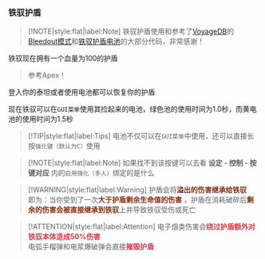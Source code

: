 ### 铁驭护盾

> [!NOTE|style:flat|label:Note]
> 铁驭护盾使用和参考了[VoyageDB](https://github.com/DBmaoha)的[Bleedout模式](https://github.com/DBmaoha/Super.Mixed.Game/blob/main/mod/scripts/vscripts/modifiers/modifier_bleedout.gnut)和[铁驭护盾电池](https://github.com/DBmaoha/Super.Mixed.Game/blob/main/mod/scripts/vscripts/pilotutil/pilot_shield_battery.gnut)的大部分代码，非常感谢！

铁驭现在拥有一个血量为100的护盾

> 参考Apex！

登入你的泰坦或者使用电池都可以恢复你的护盾

现在铁驭可以在`GUI菜单`使用其捡起来的电池，绿色池的使用时间为1.0秒，而黄电池的使用时间为1.5秒

> [!TIP|style:flat|label:Tips]
> 电池不仅可以在`GUI菜单`中使用，还可以直接长按`强化键（默认为C）`使用

> [!NOTE|style:flat|label:Note]
> 如果找不到该按键可以去看 **设定 - 控制 - 按键对应** 内的`启用强化（多人）`绑定的是什么

> [!WARNING|style:flat|label:Warning]
> 护盾会将<strong><font color="#852d12">溢出的伤害继承给铁驭</font></strong><br/>
> 即为：当你受到了一次<strong><font color="#852d12">大于护盾剩余生命值的伤害</font></strong> ，护盾在消耗破碎后<strong><font color="#852d12">剩余的伤害会被直接继承到铁驭</font></strong>上并导致铁驭受伤或死亡

> [!ATTENTION|style:flat|label:Attention]
> 电子烟类伤害会<strong><font color="#dc3545">绕过护盾额外对铁驭本体造成50%伤害</font></strong><br/>
> 电弧手榴弹和电浆爆破弹会直接<strong><font color="#dc3545">摧毁护盾</font></strong>